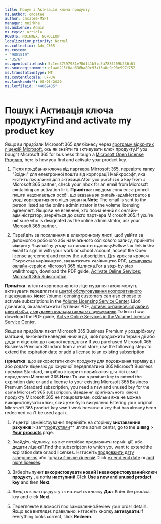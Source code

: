 ```yaml
---
title: Пошук і Активація ключа продукту
ms.author: cmcatee
author: cmcatee-MSFT
manager: mnirkhe
ms.audience: Admin
ms.topic: article
ROBOTS: NOINDEX, NOFOLLOW
localization_priority: Normal
ms.collection: Adm_O365
ms.custom:
- "9001519"
- "3576"
ms.openlocfilehash: 5c1ee37397981e70d141b5bc5a7880209b236a61
ms.sourcegitcommit: d1aad215f8aa636ba89c93a13a0c9d90e997f752
ms.translationtype: MT
ms.contentlocale: uk-UA
ms.lasthandoff: 05/06/2020
ms.locfileid: "44062485"
---
```

# <a name="find-and-activate-my-product-key"></a><span data-ttu-id="a2b60-102">Пошук і Активація ключа продукту</span><span class="sxs-lookup"><span data-stu-id="a2b60-102">Find and activate my product key</span></span>

<span data-ttu-id="a2b60-103">Якщо ви придбали Microsoft 365 для бізнесу через [програму відкритих ліцензій Microsoft](https://go.microsoft.com/fwlink/p/?LinkID=613298), ось як знайти та активувати ключ продукту.</span><span class="sxs-lookup"><span data-stu-id="a2b60-103">If you bought Microsoft 365 for business through a [Microsoft Open License Program](https://go.microsoft.com/fwlink/p/?LinkID=613298), here is how you find and activate your product key.</span></span>

1. <span data-ttu-id="a2b60-104">Після придбання ключа від партнера Microsoft 365, перевірте папку "Вхідні" для електронної пошти від корпорації Майкрософт, яка містить посилання для активації.</span><span class="sxs-lookup"><span data-stu-id="a2b60-104">After you purchase a key from a Microsoft 365 partner, check your inbox for an email from Microsoft containing an activation link.</span></span>  <span data-ttu-id="a2b60-105">**Примітка**: повідомлення електронної пошти надсилається особі, що вказана як онлайн-адміністратор в угоді корпоративного ліцензування.</span><span class="sxs-lookup"><span data-stu-id="a2b60-105">**Note**: The email is sent to the person listed as the online administrator in the volume licensing agreement.</span></span>  <span data-ttu-id="a2b60-106">Якщо ви не впевнені, хто позначений як онлайн-адміністратор, зверніться до свого партнера Microsoft 365.</span><span class="sxs-lookup"><span data-stu-id="a2b60-106">If you're not sure who is designated as the online administrator, ask your Microsoft 365 partner.</span></span>

2. <span data-ttu-id="a2b60-107">Перейдіть за посиланням в електронному листі, щоб увійти за допомогою робочого або навчального облікового запису, прийняти відкриту Ліцензійну угоду та поновити підписку.</span><span class="sxs-lookup"><span data-stu-id="a2b60-107">Follow the link in the email to sign in with your work or school account, accept the Open license agreement and renew the subscription.</span></span>  <span data-ttu-id="a2b60-108">Для крок за кроком Покрокове керівництво, завантажити керівництво PDF, [активувати онлайн-сервіси: Microsoft 365 підписка](https://go.microsoft.com/fwlink/p/?LinkId=618100).</span><span class="sxs-lookup"><span data-stu-id="a2b60-108">For a step-by-step walkthrough, download the PDF guide, [Activate Online Services: Microsoft 365 Subscription](https://go.microsoft.com/fwlink/p/?LinkId=618100).</span></span> 

<span data-ttu-id="a2b60-109">**Примітка**: клієнти корпоративного ліцензування також можуть активувати передплати в [центрі обслуговування корпоративного ліцензування](https://go.microsoft.com/fwlink/p/?LinkID=282016).</span><span class="sxs-lookup"><span data-stu-id="a2b60-109">**Note**: Volume licensing customers can also choose to activate subscriptions in the [Volume Licensing Service Center](https://go.microsoft.com/fwlink/p/?LinkID=282016).</span></span>  <span data-ttu-id="a2b60-110">Щоб дізнатися, як завантажити Путівник PDF, [активні онлайнові служби в центрі обслуговування корпоративного ліцензування](https://go.microsoft.com/fwlink/p/?LinkId=618096).</span><span class="sxs-lookup"><span data-stu-id="a2b60-110">To learn how, download the PDF guide, [Active Online Services in the Volume Licensing Service Center](https://go.microsoft.com/fwlink/p/?LinkId=618096).</span></span>

<span data-ttu-id="a2b60-111">Якщо ви придбали пакет Microsoft 365 Business Premium у роздрібному магазині, виконайте наведені нижче дії, щоб продовжити термін дії або додати ліцензію до наявної передплати.</span><span class="sxs-lookup"><span data-stu-id="a2b60-111">If you purchased Microsoft 365 Business Premium Standard from a retail store, use the following steps to extend the expiration date or add a license to an existing subscription.</span></span>

<span data-ttu-id="a2b60-112">**Примітка**: щоб використати ключ продукту для подовження терміну дії або додати ліцензію до існуючої передплати на 365 Microsoft Business преміум Standard, потрібно створити новий ключ для тієї самої передплати Microsoft 365.</span><span class="sxs-lookup"><span data-stu-id="a2b60-112">**Note**: To use a product key to extend the expiration date or add a license to your existing Microsoft 365 Business Premium Standard subscription, you need a new and unused key for the same Microsoft  365 subscription.</span></span>  <span data-ttu-id="a2b60-113">Введення оригінального ключа продукту Microsoft 365 не працюватиме, оскільки вже не можна використовувати ключ, який уже було викуплено.</span><span class="sxs-lookup"><span data-stu-id="a2b60-113">Entering your original Microsoft  365 product key won't work because a key that has already been redeemed can't be used again.</span></span>

1. <span data-ttu-id="a2b60-114">У центрі адміністрування перейдіть на сторінку **виставлення рахунків** > за**[продуктами](https://go.microsoft.com/fwlink/p/?linkid=842054)** .</span><span class="sxs-lookup"><span data-stu-id="a2b60-114">In the admin center, go to the **Billing** > **[Your products](https://go.microsoft.com/fwlink/p/?linkid=842054)** page.</span></span>

2. <span data-ttu-id="a2b60-115">Знайдіть підписку, на яку потрібно продовжити термін дії, або додати ліцензії.</span><span class="sxs-lookup"><span data-stu-id="a2b60-115">Find the subscription to which you want to extend the expiration date or add licenses.</span></span>  <span data-ttu-id="a2b60-116">Натисніть [продовжити дату завершення](https://go.microsoft.com/fwlink/p/?linkid=842054) або [додати більше ліцензій](https://go.microsoft.com/fwlink/p/?linkid=842054).</span><span class="sxs-lookup"><span data-stu-id="a2b60-116">Click [extend end date](https://go.microsoft.com/fwlink/p/?linkid=842054) or [add more licenses](https://go.microsoft.com/fwlink/p/?linkid=842054).</span></span>

3. <span data-ttu-id="a2b60-117">Виберіть пункт **використовувати новий і невикористовуваний ключ продукту** , а потім **наступний**.</span><span class="sxs-lookup"><span data-stu-id="a2b60-117">Click **Use a new and unused product key** and then **Next**.</span></span>

4. <span data-ttu-id="a2b60-118">Введіть ключ продукту та натисніть кнопку **Далі**.</span><span class="sxs-lookup"><span data-stu-id="a2b60-118">Enter the product key and click **Next**.</span></span>

5. <span data-ttu-id="a2b60-119">Перегляньте відомості про замовлення.</span><span class="sxs-lookup"><span data-stu-id="a2b60-119">Review your order details.</span></span>  <span data-ttu-id="a2b60-120">Якщо все виглядає правильно, натисніть кнопку **активувати**.</span><span class="sxs-lookup"><span data-stu-id="a2b60-120">If everything looks correct, click **Redeem**.</span></span>